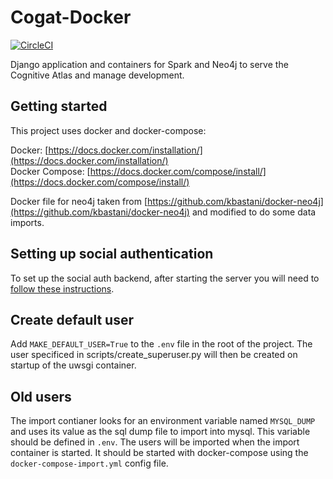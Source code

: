 # Cogat-Docker
[![CircleCI](https://circleci.com/gh/poldracklab/cogat/tree/master.svg?style=svg)](https://circleci.com/gh/poldracklab/cogat/tree/master)

Django application and containers for Spark and Neo4j to serve the Cognitive Atlas and manage development.


## Getting started

This project uses docker and docker-compose:


Docker:  [https://docs.docker.com/installation/](https://docs.docker.com/installation/)<br />
Docker Compose: [https://docs.docker.com/compose/install/](https://docs.docker.com/compose/install/)

Docker file for neo4j taken from [https://github.com/kbastani/docker-neo4j](https://github.com/kbastani/docker-neo4j) and modified to do some data imports.

## Setting up social authentication

To set up the social auth backend, after starting the server you will need to [follow these instructions](https://django-allauth.readthedocs.io/en/latest/installation.html#post-installation).

## Create default user

Add `MAKE_DEFAULT_USER=True` to the `.env` file in the root of the project. The user specificed in scripts/create_superuser.py will then be created on startup of the uwsgi container.

## Old users

The import contianer looks for an environment variable named `MYSQL_DUMP` and uses its value as the sql dump file to import into mysql. This variable should be defined in `.env`. The users will be imported when the import container is started. It should be started with docker-compose using the `docker-compose-import.yml` config file.
